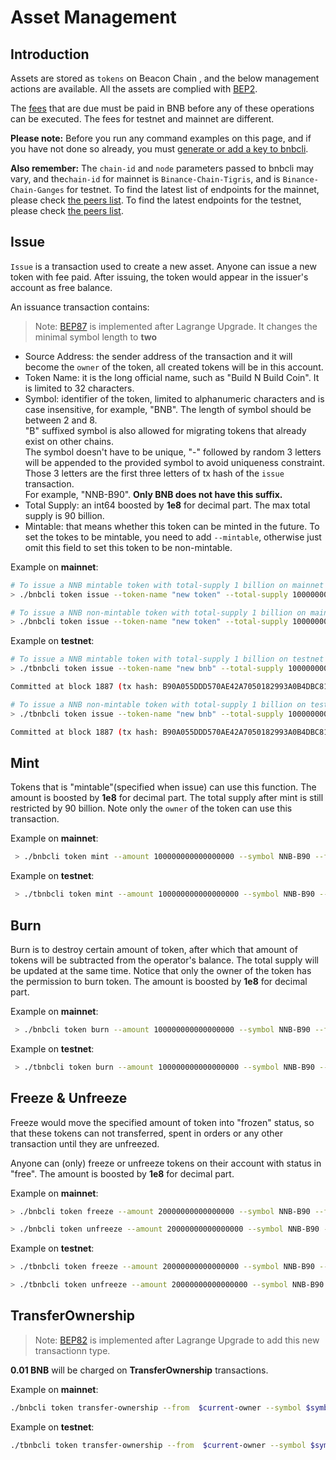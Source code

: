 # Asset Management

## Introduction
Assets are stored as `tokens` on Beacon Chain , and the below management actions are available. All the assets are complied with [BEP2](https://github.com/bnb-chain/BEPs/blob/master/BEP2.md).

The [fees](trading-spec.md#fees) that are due must be paid in BNB before any of these operations can be executed. The fees for testnet and mainnet are different.

**Please note:** Before you run any command examples on this page, and if you have not done so already, you must [generate or add a key to bnbcli](./keys.md).

**Also remember:** The `chain-id` and `node` parameters passed to bnbcli may vary, and the`chain-id` for mainnet is `Binance-Chain-Tigris`, and is `Binance-Chain-Ganges` for testnet. To find the latest list of  endpoints for the mainnet, please check [the peers list](https://dex.binance.org/api/v1/peers). To find the latest endpoints for the testnet, please check [the peers list](https://testnet-dex.binance.org/api/v1/peers).

## Issue

`Issue` is a transaction used to create a new asset. Anyone can issue a new token with fee paid. After issuing, the token would appear in the issuer's account as free balance.

An issuance transaction contains:

> Note: [BEP87](https://github.com/bnb-chain/BEPs/pull/87) is implemented after Lagrange Upgrade. It changes the minimal symbol length to **two**

* Source Address: the sender address of the transaction and it will become the `owner` of the token, all created tokens will be in this account.
* Token Name: it is the long official name, such as "Build N Build Coin". It is limited to 32 characters.
* Symbol: identifier of the token, limited to alphanumeric characters and is case insensitive, for example, "BNB". The length of symbol should be between 2 and 8. <br/>
"B" suffixed symbol is also allowed for migrating tokens that already exist on other chains.<br/>
The symbol doesn't have to be unique, "-" followed by random 3 letters will be appended to the provided symbol to avoid uniqueness constraint.<br/>
Those 3 letters are the first three letters of tx hash of the `issue` transaction.<br/>
For example, "NNB-B90". **Only BNB does not have this suffix.**<br/>
* Total Supply: an int64 boosted by **1e8** for decimal part. The max total supply is 90 billion.
* Mintable: that means whether this token can be minted in the future. To set the tokes to be mintable, you need to add `--mintable`, otherwise just omit this field to set this token to be non-mintable.

Example on **mainnet**:

```bash
# To issue a NNB mintable token with total-supply 1 billion on mainnet
> ./bnbcli token issue --token-name "new token" --total-supply 100000000000000000 --symbol NNB --mintable --from alice  --chain-id Binance-Chain-Tigris   --node  https://dataseed5.defibit.io:443 --trust-node
```
```bash
# To issue a NNB non-mintable token with total-supply 1 billion on mainnet
> ./bnbcli token issue --token-name "new token" --total-supply 100000000000000000 --symbol NNB --from alice  --chain-id Binance-Chain-Tigris   --node  https://dataseed5.defibit.io:443 --trust-node
```
Example on **testnet**:

```bash
# To issue a NNB mintable token with total-supply 1 billion on testnet
> ./tbnbcli token issue --token-name "new bnb" --total-supply 100000000000000000 --symbol NNB --mintable --from alice --chain-id=Binance-Chain-Ganges --node=data-seed-pre-2-s1.binance.org:80 --trust-node

Committed at block 1887 (tx hash: B90A055DDD570AE42A7050182993A0B4DBC81A0D, ... Issued NNB-B90...)
```

```bash
# To issue a NNB non-mintable token with total-supply 1 billion on testnet
> ./tbnbcli token issue --token-name "new bnb" --total-supply 100000000000000000 --symbol NNB --from alice --chain-id=Binance-Chain-Ganges --node=data-seed-pre-2-s1.binance.org:80 --trust-node

Committed at block 1887 (tx hash: B90A055DDD570AE42A7050182993A0B4DBC81A0D, ... Issued NNB-B90...)
```
## Mint
Tokens that is "mintable"(specified when issue) can use this function. The amount is  boosted by **1e8** for decimal part. The total supply after mint is still restricted by 90 billion. Note only the `owner` of the token can use this transaction.

Example on **mainnet**:

```bash
 > ./bnbcli token mint --amount 100000000000000000 --symbol NNB-B90 --from alice --chain-id Binance-Chain-Tigris   --node  https://dataseed5.defibit.io:443  --trust-node
```

Example on **testnet**:

```bash
 > ./tbnbcli token mint --amount 100000000000000000 --symbol NNB-B90 --from alice --chain-id=Binance-Chain-Ganges --node=data-seed-pre-2-s1.binance.org:80 --trust-node
```

## Burn
Burn is to destroy certain amount of token, after which that amount of tokens will be subtracted from the operator's balance. The total supply will be updated at the same time. Notice that only the owner of the token has the permission to burn token. The amount is  boosted by **1e8** for decimal part.

Example on **mainnet**:

```bash
 > ./bnbcli token burn --amount 100000000000000000 --symbol NNB-B90 --from alice --chain-id Binance-Chain-Tigris   --node  https://dataseed5.defibit.io:443  --trust-node
```

Example on **testnet**:

```bash
 > ./tbnbcli token burn --amount 100000000000000000 --symbol NNB-B90 --from alice --chain-id=Binance-Chain-Ganges --node=data-seed-pre-2-s1.binance.org:80 --trust-node
```

## Freeze & Unfreeze
Freeze would move the specified amount of token into "frozen" status, so that these tokens can not transferred, spent in orders or any other transaction until they are unfreezed.

Anyone can (only) freeze or unfreeze tokens on their account with status in "free". The amount is  boosted by **1e8** for decimal part.

Example on **mainnet**:

```bash
> ./bnbcli token freeze --amount 20000000000000000 --symbol NNB-B90 --from alice --chain-id Binance-Chain-Tigris   --node  https://dataseed5.defibit.io:443 --trust-node
```


```bash
> ./bnbcli token unfreeze --amount 20000000000000000 --symbol NNB-B90 --from alice --chain-id Binance-Chain-Tigris   --node  https://dataseed5.defibit.io:443  --trust-node
```

Example on **testnet**:

```bash
> ./tbnbcli token freeze --amount 20000000000000000 --symbol NNB-B90 --from alice --chain-id=Binance-Chain-Ganges --node=data-seed-pre-2-s1.binance.org:80 --trust-node
```

```bash
> ./tbnbcli token unfreeze --amount 20000000000000000 --symbol NNB-B90 --from alice --chain-id=Binance-Chain-Ganges --node=data-seed-pre-2-s1.binance.org:80 --trust-node
```

## TransferOwnership

> Note: [BEP82](https://github.com/binance-chain/BEPs/pull/82) is implemented after Lagrange Upgrade to add this new transactionn type.

**0.01 BNB** will be charged on **TransferOwnership** transactions.


Example on **mainnet**:

```bash
./bnbcli token transfer-ownership --from  $current-owner --symbol $symbol --new-owner $new-owner  --chain-id Binance-Chain-Tigris   --node  https://dataseed5.defibit.io:443 --trust-node
```
Example on **testnet**:

```bash
./tbnbcli token transfer-ownership --from  $current-owner --symbol $symbol --new-owner $new-owner --chain-id Binance-Chain-Nile  --node=data-seed-pre-2-s1.binance.org:80--trust-node
```
